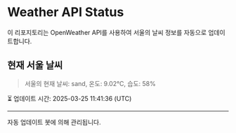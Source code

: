 
# Weather API Status

이 리포지토리는 OpenWeather API를 사용하여 서울의 날씨 정보를 자동으로 업데이트합니다.

## 현재 서울 날씨
> 서울의 현재 날씨: sand, 온도: 9.02°C, 습도: 58%

⏳ 업데이트 시간: 2025-03-25 11:41:36 (UTC)

---
자동 업데이트 봇에 의해 관리됩니다.
